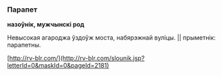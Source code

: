 ### Парапет
**назоўнік, мужчынскі род**

Невысокая агароджа ўздоўж моста, набярэжнай вуліцы. || прыметнік: парапетны.

<a rel="author">[http://rv-blr.com/](http://rv-blr.com/slounik.jsp?letterId=0&maskId=0&pageId=2181)</a>
